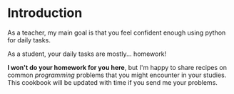 # Introduction

As a teacher, my main goal is that you feel confident enough using python for daily tasks.

As a student, your daily tasks are mostly... homework!

**I won't do your homework for you here**, but I'm happy to share recipes on common *programming* problems that you might encounter in your studies. This cookbook will be updated with time if you send me your problems.
